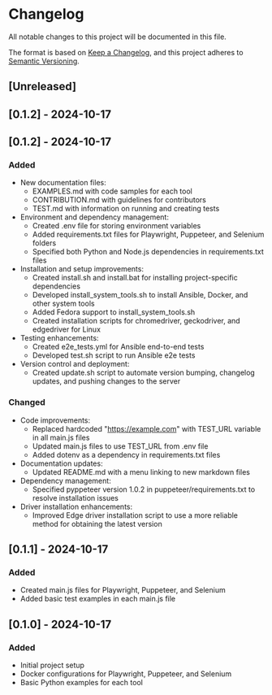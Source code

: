 # Changelog

All notable changes to this project will be documented in this file.

The format is based on [Keep a Changelog](https://keepachangelog.com/en/1.0.0/),
and this project adheres to [Semantic Versioning](https://semver.org/spec/v2.0.0.html).

## [Unreleased]

## [0.1.2] - 2024-10-17

## [0.1.2] - 2024-10-17

### Added
- New documentation files:
  - EXAMPLES.md with code samples for each tool
  - CONTRIBUTION.md with guidelines for contributors
  - TEST.md with information on running and creating tests
- Environment and dependency management:
  - Created .env file for storing environment variables
  - Added requirements.txt files for Playwright, Puppeteer, and Selenium folders
  - Specified both Python and Node.js dependencies in requirements.txt files
- Installation and setup improvements:
  - Created install.sh and install.bat for installing project-specific dependencies
  - Developed install_system_tools.sh to install Ansible, Docker, and other system tools
  - Added Fedora support to install_system_tools.sh
  - Created installation scripts for chromedriver, geckodriver, and edgedriver for Linux
- Testing enhancements:
  - Created e2e_tests.yml for Ansible end-to-end tests
  - Developed test.sh script to run Ansible e2e tests
- Version control and deployment:
  - Created update.sh script to automate version bumping, changelog updates, and pushing changes to the server
  
### Changed
- Code improvements:
  - Replaced hardcoded "https://example.com" with TEST_URL variable in all main.js files
  - Updated main.js files to use TEST_URL from .env file
  - Added dotenv as a dependency in requirements.txt files
- Documentation updates:
  - Updated README.md with a menu linking to new markdown files
- Dependency management:
  - Specified pyppeteer version 1.0.2 in puppeteer/requirements.txt to resolve installation issues
- Driver installation enhancements:
  - Improved Edge driver installation script to use a more reliable method for obtaining the latest version

## [0.1.1] - 2024-10-17
### Added
- Created main.js files for Playwright, Puppeteer, and Selenium
- Added basic test examples in each main.js file

## [0.1.0] - 2024-10-17
### Added
- Initial project setup
- Docker configurations for Playwright, Puppeteer, and Selenium
- Basic Python examples for each tool
